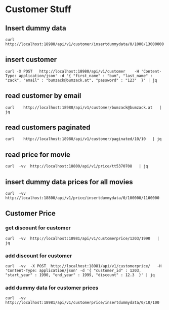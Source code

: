 # Customer Stuff

## Insert dummy data

```
curl http://localhost:18980/api/v1/customer/insertdummydata/0/1000/13000000            
``` 

## insert customer

``` 
curl -X POST   http://localhost:18980/api/v1/customer    -H 'Content-Type: application/json' -d '{ "first_name" : "bum", "last_name" : "zack", "email" : "bumzack@bumzack.at", "password" : "123"  }' | jq
``` 

## read customer by email

``` 
curl    http://localhost:18980/api/v1/customer/bumzack@bumzack.at   | jq
``` 

## read customers paginated

``` 
curl    http://localhost:18980/api/v1/customer/paginated/10/10   | jq
``` 

## read price for movie

``` 
curl  -vv  http://localhost:18800/api/v1/price/tt5370708   | jq
``` 

## insert dummy data prices for all movies

``` 
curl  -vv  http://localhost:18800/api/v1/price/insertdummydata/0/100000/1100000
``` 

## Customer Price

### get discount for customer

``` 
curl  -vv  http://localhost:18981/api/v1/customerprice/1203/1990   | jq
``` 

### add  discount for customer

``` 
curl  -vv  -X POST  http://localhost:18981/api/v1/customerprice/   -H 'Content-Type: application/json' -d '{ "customer_id" : 1203, "start_year" : 1990, "end_year" : 1999, "discount" : 12.3  }' | jq
``` 

### add  dummy data for customer prices

``` 
curl  -vv    http://localhost:18981/api/v1/customerprice/insertdummydata/0/10/100   
``` 
    




